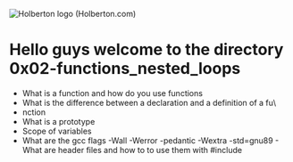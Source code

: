 ![Holberton logo (Holberton.com)](https://www.holbertonschool.com/holberton-logo.png)
# Hello guys welcome to the directory 0x02-functions_nested_loops

- What is a function and how do you use functions
- What is the difference between a declaration and a definition of a fu\
- nction
- What is a prototype
- Scope of variables
- What are the gcc flags -Wall -Werror -pedantic -Wextra -std=gnu89     - What are header files and how to to use them with #include
